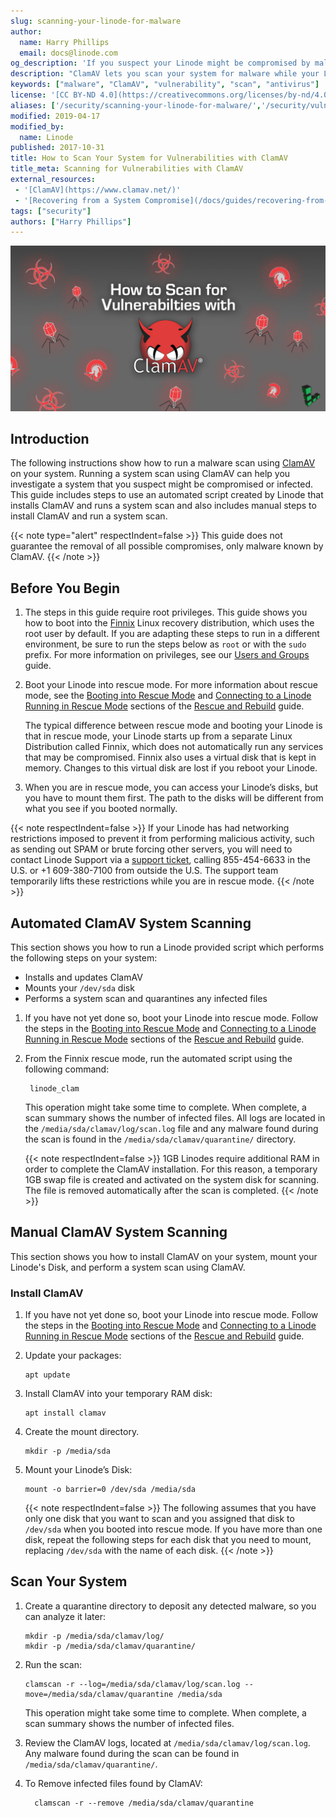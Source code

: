 ```yaml
---
slug: scanning-your-linode-for-malware
author:
  name: Harry Phillips
  email: docs@linode.com
og_description: 'If you suspect your Linode might be compromised by malware, you can boot into rescue mode and scan your system with ClamAV. Learn more with our guide.'
description: "ClamAV lets you scan your system for malware while your Linode is running in rescue mode."
keywords: ["malware", "ClamAV", "vulnerability", "scan", "antivirus"]
license: '[CC BY-ND 4.0](https://creativecommons.org/licenses/by-nd/4.0)'
aliases: ['/security/scanning-your-linode-for-malware/','/security/vulnerabilities/scanning-your-linode-for-malware/']
modified: 2019-04-17
modified_by:
  name: Linode
published: 2017-10-31
title: How to Scan Your System for Vulnerabilities with ClamAV
title_meta: Scanning for Vulnerabilities with ClamAV
external_resources:
 - '[ClamAV](https://www.clamav.net/)'
 - '[Recovering from a System Compromise](/docs/guides/recovering-from-a-system-compromise/)'
tags: ["security"]
authors: ["Harry Phillips"]
---
```


![ClamAV](clamav_rescue_mode.jpg)

## Introduction
The following instructions show how to run a malware scan using [ClamAV](https://www.clamav.net/) on your system. Running a system scan using ClamAV can help you investigate a system that you suspect might be compromised or infected. This guide includes steps to use an automated script created by Linode that installs ClamAV and runs a system scan and also includes manual steps to install ClamAV and run a system scan.

{{< note type="alert" respectIndent=false >}}
This guide does not guarantee the removal of all possible compromises, only malware known by ClamAV.
{{< /note >}}

## Before You Begin

1.  The steps in this guide require root privileges. This guide shows you how to boot into the [Finnix](https://www.finnix.org/) Linux recovery distribution, which uses the root user by default. If you are adapting these steps to run in a different environment, be sure to run the steps below as `root` or with the `sudo` prefix. For more information on privileges, see our [Users and Groups](/docs/guides/linux-users-and-groups/) guide.

1.  Boot your Linode into rescue mode. For more information about rescue mode, see the [Booting into Rescue Mode](/docs/guides/rescue-and-rebuild/#booting-into-rescue-mode) and [Connecting to a Linode Running in Rescue Mode](/docs/guides/rescue-and-rebuild/#connecting-to-a-linode-running-in-rescue-mode) sections of the [Rescue and Rebuild](/docs/guides/rescue-and-rebuild/#booting-into-rescue-mode) guide.

    The typical difference between rescue mode and booting your Linode is that in rescue mode, your Linode starts up from a separate Linux Distribution called Finnix, which does not automatically run any services that may be compromised. Finnix also uses a virtual disk that is kept in memory. Changes to this virtual disk are lost if you reboot your Linode.

1.  When you are in rescue mode, you can access your Linode’s disks, but you have to mount them first. The path to the disks will be different from what you see if you booted normally.

{{< note respectIndent=false >}}
If your Linode has had networking restrictions imposed to prevent it from performing malicious activity, such as sending out SPAM or brute forcing other servers, you will need to contact Linode Support via a [support ticket](https://www.linode.com/contact), calling 855-454-6633 in the U.S. or +1 609-380-7100 from outside the U.S. The support team temporarily lifts these restrictions while you are in rescue mode.
{{< /note >}}

## Automated ClamAV System Scanning

This section shows you how to run a Linode provided script which performs the following steps on your system:

- Installs and updates ClamAV
- Mounts your `/dev/sda` disk
- Performs a system scan and quarantines any infected files

1. If you have not yet done so, boot your Linode into rescue mode. Follow the steps in the [Booting into Rescue Mode](/docs/guides/rescue-and-rebuild/#booting-into-rescue-mode) and [Connecting to a Linode Running in Rescue Mode](/docs/guides/rescue-and-rebuild/#connecting-to-a-linode-running-in-rescue-mode) sections of the [Rescue and Rebuild](/docs/guides/rescue-and-rebuild/#booting-into-rescue-mode) guide.

1. From the Finnix rescue mode, run the automated script using the following command:

        linode_clam

    This operation might take some time to complete. When complete, a scan summary shows the number of infected files. All logs are located in the `/media/sda/clamav/log/scan.log` file and any malware found during the scan is found in the `/media/sda/clamav/quarantine/` directory.

    {{< note respectIndent=false >}}
1GB Linodes require additional RAM in order to complete the ClamAV installation. For this reason, a temporary 1GB swap file is created and activated on the system disk for scanning.  The file is removed automatically after the scan is completed.
{{< /note >}}

## Manual ClamAV System Scanning

This section shows you how to install ClamAV on your system, mount your Linode's Disk, and perform a system scan using ClamAV.

### Install ClamAV

1. If you have not yet done so, boot your Linode into rescue mode. Follow the steps in the [Booting into Rescue Mode](/docs/guides/rescue-and-rebuild/#booting-into-rescue-mode) and [Connecting to a Linode Running in Rescue Mode](/docs/guides/rescue-and-rebuild/#connecting-to-a-linode-running-in-rescue-mode) sections of the [Rescue and Rebuild](/docs/guides/rescue-and-rebuild/#booting-into-rescue-mode) guide.

1.  Update your packages:

        apt update

1.  Install ClamAV into your temporary RAM disk:

        apt install clamav

1.  Create the mount directory.

        mkdir -p /media/sda

1.  Mount your Linode’s Disk:

        mount -o barrier=0 /dev/sda /media/sda

    {{< note respectIndent=false >}}
The following assumes that you have only one disk that you want to scan and you assigned that disk to `/dev/sda` when you booted into rescue mode. If you have more than one disk, repeat the following steps for each disk that you need to mount, replacing `/dev/sda` with the name of each disk.
{{< /note >}}

## Scan Your System

1.  Create a quarantine directory to deposit any detected malware, so you can analyze it later:

        mkdir -p /media/sda/clamav/log/
        mkdir -p /media/sda/clamav/quarantine/

1.  Run the scan:

        clamscan -r --log=/media/sda/clamav/log/scan.log --move=/media/sda/clamav/quarantine /media/sda

    This operation might take some time to complete. When complete, a scan summary shows the number of infected files.


1. Review the ClamAV logs, located at `/media/sda/clamav/log/scan.log`. Any malware found during the scan can be found in `/media/sda/clamav/quarantine/`.

1. To Remove infected files found by ClamAV:

         clamscan -r --remove /media/sda/clamav/quarantine
